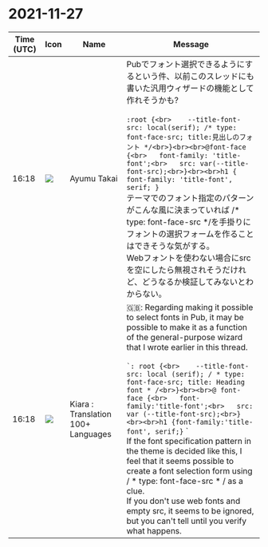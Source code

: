 # 2021-11-27

|Time (UTC)|Icon|Name|Message|
|---|---|---|---|
|16:18|![](https://avatars.slack-edge.com/2021-11-13/2734732574129_8d1b9fea40457c8d0a44_72.png)|Ayumu Takai|Pubでフォント選択できるようにするという件、以前このスレッドにも書いた汎用ウィザードの機能として作れそうかも?<br><br>```:root {<br>    --title-font-src: local(serif); /* type: font-face-src; title:見出しのフォント */<br>}<br><br>@font-face {<br>   font-family: 'title-font';<br>   src: var(--title-font-src);<br>}<br><br>h1 { font-family: 'title-font', serif; }```<br>テーマでのフォント指定のパターンがこんな風に決まっていれば /* type: font-face-src */を手掛りにフォントの選択フォームを作ることはできそうな気がする。<br>Webフォントを使わない場合にsrcを空にしたら無視されそうだけれど、どうなるか検証してみないとわからない。|
|16:18|![](https://avatars.slack-edge.com/2021-08-02/2324149410423_2aa7423c4133ecb9f168_72.png)|Kiara : Translation 100+ Languages|🇬🇧: Regarding making it possible to select fonts in Pub, it may be possible to make it as a function of the general-purpose wizard that I wrote earlier in this thread.<br><br>`` `: root {<br>    --title-font-src: local (serif); / * type: font-face-src; title: Heading font * /<br>}<br><br>@ font-face {<br>   font-family:'title-font';<br>   src: var (--title-font-src);<br>}<br><br>h1 {font-family:'title-font', serif;} `` `<br>If the font specification pattern in the theme is decided like this, I feel that it seems possible to create a font selection form using / * type: font-face-src * / as a clue.<br>If you don't use web fonts and empty src, it seems to be ignored, but you can't tell until you verify what happens.|
